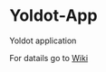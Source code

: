 # Yoldot-App
Yoldot application

For datails go to [Wiki](https://github.com/elch89/Yoldot-App/wiki)
